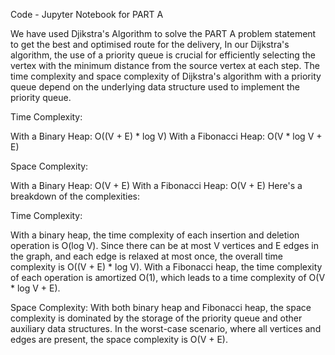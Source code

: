 Code - Jupyter Notebook for PART A 

We have used Djikstra's Algorithm to solve the PART A problem statement to get the best and optimised route for the delivery, In our Dijkstra's algorithm, the use of a priority queue is crucial for efficiently selecting the vertex with the minimum distance from the source vertex at each step. The time complexity and space complexity of Dijkstra's algorithm with a priority queue depend on the underlying data structure used to implement the priority queue.

Time Complexity:

With a Binary Heap: O((V + E) * log V)
With a Fibonacci Heap: O(V * log V + E)

Space Complexity:

With a Binary Heap: O(V + E)
With a Fibonacci Heap: O(V + E)
Here's a breakdown of the complexities:

Time Complexity:

With a binary heap, the time complexity of each insertion and deletion operation is O(log V). Since there can be at most V vertices and E edges in the graph, and each edge is relaxed at most once, the overall time complexity is O((V + E) * log V).
With a Fibonacci heap, the time complexity of each operation is amortized O(1), which leads to a time complexity of O(V * log V + E).

Space Complexity:
With both binary heap and Fibonacci heap, the space complexity is dominated by the storage of the priority queue and other auxiliary data structures. In the worst-case scenario, where all vertices and edges are present, the space complexity is O(V + E).
